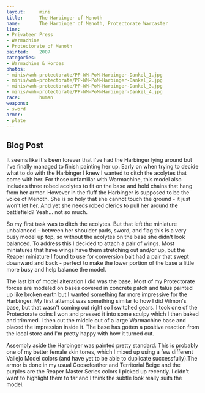 ```yaml
---
layout:     mini
title:      The Harbinger of Menoth
name:       The Harbinger of Menoth, Protectorate Warcaster
line:       
- Privateer Press
- Warmachine
- Protectorate of Menoth
painted:    2007
categories:
- Warmachine & Hordes
photos:
- minis/wmh-protectorate/PP-WM-PoM-Harbinger-Dankel_1.jpg
- minis/wmh-protectorate/PP-WM-PoM-Harbinger-Dankel_2.jpg
- minis/wmh-protectorate/PP-WM-PoM-Harbinger-Dankel_3.jpg
- minis/wmh-protectorate/PP-WM-PoM-Harbinger-Dankel_4.jpg
race:       human
weapons:    
- sword
armor:      
- plate
---
```


## Blog Post
It seems like it's been forever that I've had the Harbinger lying around but I've finally managed to finish painting her up. Early on when trying to decide what to do with the Harbinger I knew I wanted to ditch the acolytes that come with her. For those unfamiliar with Warmachine, this model also includes three robed acolytes to fit on the base and hold chains that hang from her armor. However in the fluff the Harbinger is supposed to be the voice of Menoth. She is so holy that she cannot touch the ground - it just won't let her. And yet she needs robed clerics to pull her around the battlefield? Yeah... not so much.

So my first task was to ditch the acolytes. But that left the miniature unbalanced - between her shoulder pads, sword, and flag this is a very busy model up top, so without the acolytes on the base she didn't look balanced. To address this I decided to attach a pair of wings. Most miniatures that have wings have them stretching out and/or up, but the Reaper miniature I found to use for conversion bait had a pair that swept downward and back - perfect to make the lower portion of the base a little more busy and help balance the model.  
 
The last bit of model alteration I did was the base. Most of my Protectorate forces are modeled on bases covered in concrete patch and talus painted up like broken earth but I wanted something far more impressive for the Harbinger. My first attempt was something similar to how I did Vilmon's base, but that wasn't coming out right so I switched gears. I took one of the Protectorate coins I won and pressed it into some sculpy which I then baked and trimmed. I then cut the middle out of a large Warmachine base and placed the impression inside it. The base has gotten a positive reaction from the local store and I'm pretty happy with how it turned out.

Assembly aside the Harbinger was painted pretty standard. This is probably one of my better female skin tones, which I mixed up using a few different Vallejo Model colors (and have yet to be able to duplicate successfully).The armor is done in my usual Goosefeather and Territorial Beige and the purples are the Reaper Master Series colors I picked up recently. I didn't want to highlight them to far and I think the subtle look really suits the model.